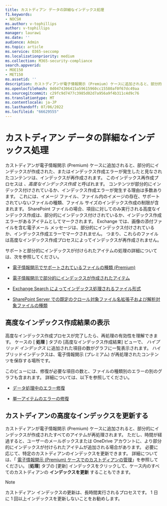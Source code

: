 ```yaml
---
title: カストディアン データの詳細なインデックス処理
f1.keywords:
- NOCSH
ms.author: v-tophillips
author: v-tophillips
manager: laurawi
ms.date: ''
audience: Admin
ms.topic: article
ms.service: O365-seccomp
ms.localizationpriority: medium
ms.collection: M365-security-compliance
search.appverid:
- MOE150
- MET150
ms.assetid: ''
description: カストディアンが電子情報開示 (Premium) ケースに追加されると、部分的にインデックスが作成されたと見なされたすべてのコンテンツが再処理され、完全に検索できるようになります。
ms.openlocfilehash: 0d0474306415a59615960cc15580af0f67dc49aa
ms.sourcegitcommit: c29fc9d7477c3985d02d7a956a9f4b311c4d9c76
ms.translationtype: MT
ms.contentlocale: ja-JP
ms.lasthandoff: 07/06/2022
ms.locfileid: "66629555"
---
```

# <a name="advanced-indexing-of-custodian-data"></a>カストディアン データの詳細なインデックス処理

カストディアンが電子情報開示 (Premium) ケースに追加されると、部分的にインデックスが作成された、またはインデックス作成エラーが発生したと見なされたコンテンツは、インデックスが再作成されます。 このインデックス再作成プロセスは *、高度なインデックス作成* と呼ばれます。 コンテンツが部分的にインデックス付けされているか、インデックス作成エラーが発生する理由は多数あります。 これには、イメージ ファイル、ファイル内のイメージの存在、サポートされていないファイルの種類、ファイル サイズのインデックス作成の制限が含まれます。 SharePoint ファイルの場合、項目に対してのみ実行される高度なインデックス作成は、部分的にインデックス付けされているか、インデックス作成エラーがあるアイテムとしてマークされます。 Exchange では、画像の添付ファイルを含む電子メール メッセージは、部分的にインデックス付けされているか、インデックス作成エラーでマークされません。 つまり、これらのファイルは高度なインデックス作成プロセスによってインデックスが再作成されません。

サポートと部分的にインデックスが付けられたアイテムの処理の詳細については、次を参照してください。

- [電子情報開示でサポートされているファイルの種類 (Premium)](supported-filetypes-ediscovery20.md)

- [電子情報開示で部分的にインデックスが作成されたアイテム](partially-indexed-items-in-content-search.md)

- [Exchange Search によってインデックス処理されるファイル形式](/exchange/file-formats-indexed-by-exchange-search-exchange-2013-help)

- [SharePoint Server での既定のクロール対象ファイル名拡張子および解析対象ファイルの種類](/SharePoint/technical-reference/default-crawled-file-name-extensions-and-parsed-file-types)

## <a name="viewing-advanced-indexing-results"></a>高度なインデックス作成結果の表示

高度なインデックス作成プロセスが完了したら、再処理の有効性を理解できます。  ケースの [ **処理** ] タブの [高度なインデックス作成結果] ビューで、 *ハイブリッド インデックス* に追加された項目の数がグラフに一覧表示されます。  ハイブリッドインデックスは、電子情報開示 (プレミアム) が再処理されたコンテンツを保存する場所です。

このビューには、修復が必要な項目の数と、ファイルの種類別のエラーの別のグラフも含まれます。 詳細については、以下を参照してください。

- [データ処理中のエラー修復](error-remediation-when-processing-data-in-advanced-ediscovery.md)

- [単一アイテムのエラーの修復](single-item-error-remediation.md)

## <a name="updating-the-advanced-index-for-custodians"></a>カストディアンの高度なインデックスを更新する

カストディアンが電子情報開示 (Premium) ケースに追加されると、部分的にインデックスが作成されたすべてのアイテムが再処理されます。 ただし、時間が経過すると、ユーザーのメールボックスまたは OneDrive アカウントに、より部分的にインデックスが付けられたアイテムが追加される場合があります。  必要に応じて、特定のカストディアンのインデックスを更新できます。 詳細については、「 [電子情報開示 (Premium) ケースでのカストディアンの管理](manage-new-custodians.md#reindex-custodian-data)」を参照してください。 [**処理**] タブの [更新] インデックスをクリックして、ケース内のすべてのカストディアンの **インデックスを更新** することもできます。

> [!NOTE]
> カストディアン インデックスの更新は、長時間実行されるプロセスです。 1 日に 1 回以上インデックスを更新しないことをお勧めします。
